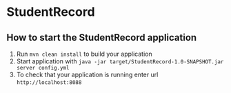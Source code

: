 # StudentRecord

How to start the StudentRecord application
---

1. Run `mvn clean install` to build your application
1. Start application with `java -jar target/StudentRecord-1.0-SNAPSHOT.jar server config.yml`
1. To check that your application is running enter url `http://localhost:8088`

